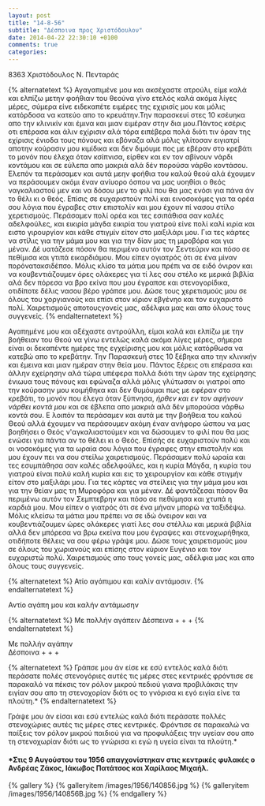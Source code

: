 ```yaml
---
layout: post
title: "14-8-56"
subtitle: "Δέσποινα προς Χριστόδουλον"
date: 2014-04-22 22:30:10 +0100
comments: true
categories: 
---
```


8363 Χριστόδουλος Ν. Πενταράς

{% alternatetext %}
Αγαγαπιμένε μου και ακσέχαστε ατρούλι, είμε καλά και ελπίζω μετην φοήθιαν του θεούνα γίνο ετελός καλά ακόμα λίγες μέρες, σύμερα είνε ειδεκαπέτε ειμέρες της εχιρισίς μου και μόλις κατόρδοσα να κατεύο απο το κρευάτην.Την παρασκευί στες 10 κσέυηκα απο την κλινικίν και έμινα και μιαν ειμέραν στην δια μου.Πάντος κσέρις οτι επέρασα και άλιν εχίρισιν αλά τόρα ειπέβερα πολά διότι τιν όραν της εχίρισις ένιοδα τους πόνους και εβόναζα αλά μόλις γλίτοσαν ειγιατρί αποτην κούρασιν μου κιμίδικα και δεν διμόυμε πος με εβέραν στο κρεβάτι το μονόν που έλεχα όταν κσίπνισα, είρθεν και εν τον αβίνουν νάρδι κοντάμου και σε εύλεπα απο μακριά αλά δέν πορούσα νάρθο κοντάσου. Ελεπόν τα περάσαμεν και αυτά μεην φοήθια του καλού θεού αλά έχουμεν να περάσουμεν ακόμι έναν ανίυορο όσπου να μας υοηθίσι ο θεός ναγκαλιαστού μεν και να δόσου μεν το φιλί που θα μας ενόσι για πάνα άν το θέλι κι ο θεός. Επίσις σε ευχαριστούν πολί και εινοσοκόμες για τα ορέα σου λόγια που έγραβες στιν επιστολίν και μου έχουν πί νασου στίλο χερετισμούς. Περάσαμεν πολί ορέα και τες εσιπάθισα σαν καλές αδελφούλες, και εικιρία μάγδα εικιρία του γιατρού είνε πολί καλί κιρία και ειστο γιρουργίον και κάθε στιγμίν είτον στο μαξιλάρι μου.
Για τες κάρτες να στίλις για την μάμα μου και για την δίαν μας τη μιροβόρα και για μέναν. Δέ υατάζεσε πόσον θα περιμένο αυτόν τον Σεντεύριν και πόσο σε πεθίμισα και γτιπά εικαρδιάμου. Μου είπεν ογιατρός ότι σε ένα μίναν πορόνατακσιδέπσο.
Μόλις κλίσο τα μάτια μου πρέπι να σε ειδό όνιρον και να κουβεντιάζουμεν όρες ολάκερες για τί λες σου στέλο κε μερικά βιβλία αλά δεν πόρεσα να βρο εκίνα που μου έγραπσε και στενογορίδικα, οτιδίποτε δέλις νασου βέρο γράπσε μου.
Δώσε τους χερετισμούς μου σε όλους του χοργιανούς και επίσι στον κίριον εβγένηο και τον ευχαριστό πολί. Χαιρετισμούς αποτουςγονείς μας, αδέλφια μας και απο όλους τους συγγενείς.
{% endalternatetext %}

Αγαπημένε μου και αξέχαστε αντρούλλη, είμαι καλά και ελπίζω με την βοήθειαν του Θεού να γίνω εντελώς καλά ακόμα λίγες μέρες, σήμερα είναι οι δεκαπέντε ημέρες της εγχείρισης μου και μόλις κατόρθωσα να κατεβώ απο το κρεβάτην. Την Παρασκευή στες 10 ξέβηκα απο την κλινικήν και έμεινα και μιαν ημέραν στην θεία μου. Πάντος ξέρεις οτι επέρασα και άλλην εχείρησην αλά τώρα υπέφερα πολλά διότι την ώραν της εχείρησης ένιωυα τους πόνους και εφώναζα αλλά μόλις γλύτωσαν οι γιατροί απο την κούρασην μου κοιμήθηκα και δεν θυμόυμαι πως με εφέραν στο κρεβάτι, το μονόν που έλεγα όταν ξύπνησα, _ήρθεν και εν τον αφήνουν νάρθει κοντά μου_ και σε έβλεπα απο μακριά αλά δέν μπορούσα νάρθω κοντά σου. Ε λοιπόν τα περάσαμεν και αυτά με την βοήθεια του καλού Θεού αλλά έχουμεν να περάσουμεν ακόμη έναν ανήφορο ώσπου να μας βοηθήσει ο Θεός ν'αγκαλιαστούμεν και να δώσουμεν το φιλί που θα μας ενώσει για πάντα αν το θέλει κι ο Θεός. Επίσής σε ευχαριστούν πολύ και οι νοσοκόμες για τα ωραία σου λόγια που έγραφες στην επιστολήν και μου έχουν πει να σου στείλω χαιρετισμούς. Περάσαμεν πολύ ωραία και τες εσυμπάθησα σαν καλές αδελφούλες, και η κυρία Μάγδα, η κυρία του γιατρού είναι πολύ καλή κυρία και εις το χειρουργίον και κάθε στιγμήν είτον στο μαξιλάρι μου.
Για τες κάρτες να στείλεις για την μάμα μου και για την θείαν μας τη Μυροφόρα και για μέναν. Δέ φαντάζεσαι πόσον θα περιμένω αυτόν τον Σεμπτεβρην και πόσο σε πεθύμησα και χτυπά η καρδιά μου. Μου είπεν ο γιατρός ότι σε ένα μήναν μπορώ να ταξιδέψω.
Μόλις κλείσω τα μάτια μου πρέπει να σε ιδώ όνειρον και να κουβεντιάζουμεν ώρες ολάκερες γιατί λες σου στέλλω και μερικά βιβλία αλλά δεν μπόρεσα να βρω εκείνα που μου έγραψες και στενοχωρήθηκα, οτιδήποτε θέλεις να σου φέρω γράψε μου.
Δώσε τους χαιρετισμούς μου σε όλους του χωριανούς και επίσης στον κύριον Ευγένιο και τον ευχαριστώ πολύ. Χαιρετισμούς απο τους γονείς μας, αδέλφια μας και απο όλους τους συγγενείς.

{% alternatetext %}
Ατίο αγάπιμου και καλίν αντάμοσιν.
{% endalternatetext %}

Αντίο αγάπη μου και καλήν αντάμωσην

{% alternatetext %}
Με πολλήν αγάπειν
 Δέσπεινα + + +
{% endalternatetext %}

Με πολλήν αγάπην<br/>
 Δέσποινα + + +


{% alternatetext %}
Γράπσε μου άν είσε κε εσύ εντελός καλά διότι περάσατε πολές στενογόριες αυτές τις μέρες στες κεντρικές φρόντισε σε παρακαλό να πέκσις τον ρόλον μικρού πεδιού γιανα προβιλάκσις την ειγίαν σου απο τη στενοχορίαν διότι ος το γνόρισα κι εγό ειγία είνε τα πλούτη.*
{% endalternatetext %}

Γράψε μου άν είσαι και εσύ εντελώς καλά διότι περάσατε πολλές στενοχώριες αυτές τις μέρες στες κεντρικές. Φρόντισε σε παρακαλώ να παίξεις τον ρόλον μικρού παιδιού για να προφυλάξεις την υγείαν σου απο τη στενοχωρίαν διότι ως το γνώρισα κι εγώ η υγεία είναι τα πλούτη.*

#### *Στις 9 Αυγούστου του 1956 απαγχονίστηκαν στις κεντρικές φυλακές ο Ανδρέας Ζάκος, Ιάκωβος Πατάτσος και Χαρίλαος Μιχαήλ.

{% gallery %}
  {% galleryitem /images/1956/140856.jpg %}
  {% galleryitem /images/1956/140856B.jpg %}
{% endgallery %}
